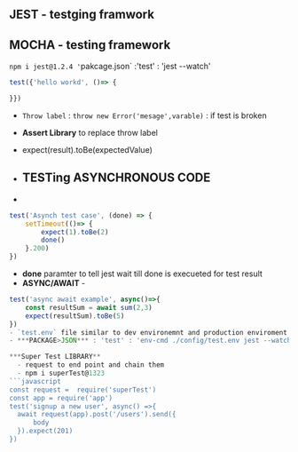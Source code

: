 ## JEST - testging framwork

## MOCHA - testing framework

`npm i jest@1.2.4 '`pakcage.json` :'test' : 'jest --watch'

```javascript
test({'hello workd', ()=> {

}})
```

- `Throw label` : `throw new Error('mesage',varable)` : if test is broken
- **Assert Library** to replace throw label
- expect(result).toBe(expectedValue)

- ## TESTing ASYNCHRONOUS CODE
-

```javascript
test('Asynch test case', (done) => {
    setTimeout(()=> {
        expect(1).toBe(2)
        done()
    }.200)
})
```

- **done** paramter to tell jest wait till done is execueted for test result
- **ASYNC/AWAIT** -

````javascript
test('async await example', async()=>{
    const resultSum = await sum(2,3)
    expect(resultSum).toBe(5)
})
- `test.env` file similar to dev environemnt and production enviroment
- ***PACKAGE>JSON*** : 'test' : 'env-cmd ./config/test.env jest --watch'

***Super Test LIBRARY**
  - request to end point and chain them
  - npm i superTest@1323
```javascript
const request =  require('superTest')
const app = require('app')
test('signup a new user', async() =>{
  await request(app).post('/users').send({
      body
  }).expect(201)
})
````
